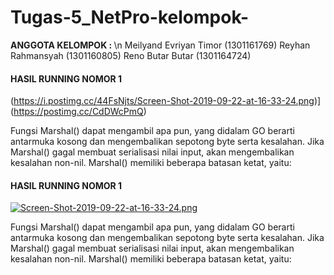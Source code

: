 # Tugas-5_NetPro-kelompok-

  <a><strong>  ANGGOTA KELOMPOK :  </strong></a> \n
  <a>  Meilyand Evriyan Timor (1301161769)  </a> 
  <a>  Reyhan Rahmansyah (1301160805)  </a> 
  <a>  Reno Butar Butar  (1301164724)  </a> 


#### HASIL RUNNING NOMOR 1 ####

(https://i.postimg.cc/44FsNjts/Screen-Shot-2019-09-22-at-16-33-24.png)](https://postimg.cc/CdDWcPmQ)

Fungsi Marshal() dapat mengambil apa pun, yang didalam GO berarti antarmuka kosong dan mengembalikan sepotong byte serta  kesalahan. Jika Marshal() gagal membuat serialisasi nilai input, akan mengembalikan kesalahan non-nil. Marshal() memiliki beberapa batasan ketat, yaitu:

#### HASIL RUNNING NOMOR 1 ####

[![Screen-Shot-2019-09-22-at-16-33-24.png](https://i.postimg.cc/44FsNjts/Screen-Shot-2019-09-22-at-16-33-24.png)](https://postimg.cc/CdDWcPmQ)

Fungsi Marshal() dapat mengambil apa pun, yang didalam GO berarti antarmuka kosong dan mengembalikan sepotong byte serta  kesalahan. Jika Marshal() gagal membuat serialisasi nilai input, akan mengembalikan kesalahan non-nil. Marshal() memiliki beberapa batasan ketat, yaitu:
